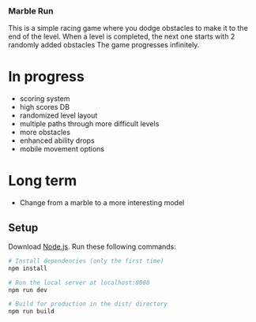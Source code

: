 ### Marble Run


This is a simple racing game where you dodge obstacles to make it to the end of the level.
When a level is completed, the next one starts with 2 randomly added obstacles
The game progresses infinitely. 


 # In progress
 - scoring system
 - high scores DB
 - randomized level layout
 - multiple paths through more difficult levels
 - more obstacles
 - enhanced ability drops
 - mobile movement options

# Long term  
 - Change from a marble to a more interesting model

## Setup
Download [Node.js](https://nodejs.org/en/download/).
Run these following commands:

``` bash
# Install dependencies (only the first time)
npm install

# Run the local server at localhost:8080
npm run dev

# Build for production in the dist/ directory
npm run build
```
